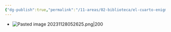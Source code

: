 ```yaml
---
{"dg-publish":true,"permalink":"/11-areas/02-biblioteca/el-cuarto-enigmatico-y-otras-narraciones/","noteIcon":""}
---
```


- ![Pasted image 20231128052625.png|200](/img/user/11%20%C3%81reas%20%E2%9A%99/02%20Biblioteca/%F0%9F%92%BE%20Adjuntos/Pasted%20image%2020231128052625.png)